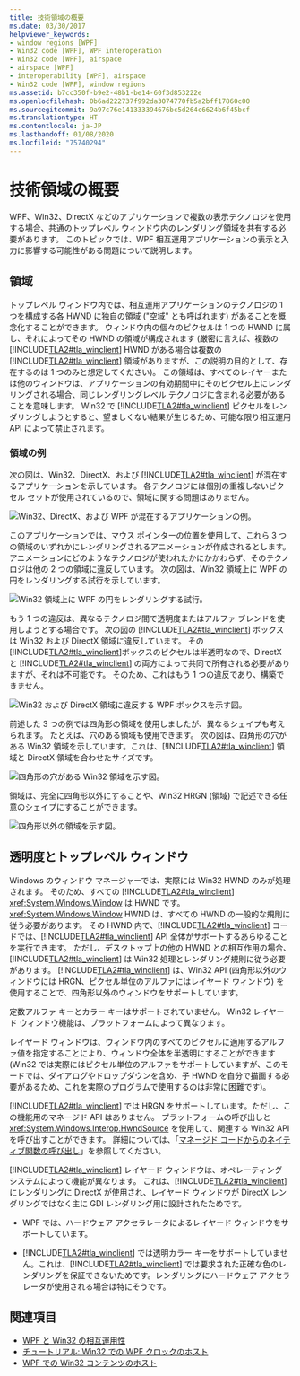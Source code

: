 ```yaml
---
title: 技術領域の概要
ms.date: 03/30/2017
helpviewer_keywords:
- window regions [WPF]
- Win32 code [WPF], WPF interoperation
- Win32 code [WPF], airspace
- airspace [WPF]
- interoperability [WPF], airspace
- Win32 code [WPF], window regions
ms.assetid: b7cc350f-b9e2-48b1-be14-60f3d853222e
ms.openlocfilehash: 0b6ad222737f992da3074770fb5a2bff17860c00
ms.sourcegitcommit: 9a97c76e141333394676bc5d264c6624b6f45bcf
ms.translationtype: HT
ms.contentlocale: ja-JP
ms.lasthandoff: 01/08/2020
ms.locfileid: "75740294"
---
```

# <a name="technology-regions-overview"></a>技術領域の概要
WPF、Win32、DirectX などのアプリケーションで複数の表示テクノロジを使用する場合、共通のトップレベル ウィンドウ内のレンダリング領域を共有する必要があります。 このトピックでは、WPF 相互運用アプリケーションの表示と入力に影響する可能性がある問題について説明します。  
  
## <a name="regions"></a>領域  
 トップレベル ウィンドウ内では、相互運用アプリケーションのテクノロジの 1 つを構成する各 HWND に独自の領域 ("空域" とも呼ばれます) があることを概念化することができます。 ウィンドウ内の個々のピクセルは 1 つの HWND に属し、それによってその HWND の領域が構成されます (厳密に言えば、複数の [!INCLUDE[TLA2#tla_winclient](../../../../includes/tla2sharptla-winclient-md.md)] HWND がある場合は複数の [!INCLUDE[TLA2#tla_winclient](../../../../includes/tla2sharptla-winclient-md.md)] 領域がありますが、この説明の目的として、存在するのは 1 つのみと想定してください)。 この領域は、すべてのレイヤーまたは他のウィンドウは、アプリケーションの有効期間中にそのピクセル上にレンダリングされる場合、同じレンダリングレベル テクノロジに含まれる必要があることを意味します。 Win32 で [!INCLUDE[TLA2#tla_winclient](../../../../includes/tla2sharptla-winclient-md.md)] ピクセルをレンダリングしようとすると、望ましくない結果が生じるため、可能な限り相互運用 API によって禁止されます。  
  
### <a name="region-examples"></a>領域の例  
 次の図は、Win32、DirectX、および [!INCLUDE[TLA2#tla_winclient](../../../../includes/tla2sharptla-winclient-md.md)] が混在するアプリケーションを示しています。 各テクノロジには個別の重複しないピクセル セットが使用されているので、領域に関する問題はありません。  
  
 ![Win32、DirectX、および WPF が混在するアプリケーションの例。](./media/technology-regions-overview/win32-directx-windows-presentation-foundation-application.png)  
  
 このアプリケーションでは、マウス ポインターの位置を使用して、これら 3 つの領域のいずれかにレンダリングされるアニメーションが作成されるとします。 アニメーションにどのようなテクノロジが使われたかにかかわらず、そのテクノロジは他の 2 つの領域に違反しています。 次の図は、Win32 領域上に WPF の円をレンダリングする試行を示しています。  
  
 ![Win32 領域上に WPF の円をレンダリングする試行。](./media/technology-regions-overview/render-windows-presentation-foundation-circle-over-win32-region.png)  
  
 もう 1 つの違反は、異なるテクノロジ間で透明度またはアルファ ブレンドを使用しようとする場合です。  次の図の [!INCLUDE[TLA2#tla_winclient](../../../../includes/tla2sharptla-winclient-md.md)] ボックスは Win32 および DirectX 領域に違反しています。 その [!INCLUDE[TLA2#tla_winclient](../../../../includes/tla2sharptla-winclient-md.md)]ボックスのピクセルは半透明なので、DirectX と [!INCLUDE[TLA2#tla_winclient](../../../../includes/tla2sharptla-winclient-md.md)] の両方によって共同で所有される必要がありますが、それは不可能です。  そのため、これはもう 1 つの違反であり、構築できません。  
  
 ![Win32 および DirectX 領域に違反する WPF ボックスを示す図。](./media/technology-regions-overview/windows-foundation-presentation-box-violate-win32-directx-region.png)  
  
 前述した 3 つの例では四角形の領域を使用しましたが、異なるシェイプも考えられます。  たとえば、穴のある領域も使用できます。 次の図は、四角形の穴がある Win32 領域を示しています。これは、[!INCLUDE[TLA2#tla_winclient](../../../../includes/tla2sharptla-winclient-md.md)] 領域と DirectX 領域を合わせたサイズです。  
  
 ![四角形の穴がある Win32 領域を示す図。](./media/technology-regions-overview/win32-region-rectangular-hole.png)  
  
 領域は、完全に四角形以外にすることや、Win32 HRGN (領域) で記述できる任意のシェイプにすることができます。  
  
 ![四角形以外の領域を示す図。](./media/technology-regions-overview/nonrectangular-win32-region.png)  
  
## <a name="transparency-and-top-level-windows"></a>透明度とトップレベル ウィンドウ  
 Windows のウィンドウ マネージャーでは、実際には Win32 HWND のみが処理されます。 そのため、すべての [!INCLUDE[TLA2#tla_winclient](../../../../includes/tla2sharptla-winclient-md.md)] <xref:System.Windows.Window> は HWND です。 <xref:System.Windows.Window> HWND は、すべての HWND の一般的な規則に従う必要があります。 その HWND 内で、[!INCLUDE[TLA2#tla_winclient](../../../../includes/tla2sharptla-winclient-md.md)] コードでは、[!INCLUDE[TLA2#tla_winclient](../../../../includes/tla2sharptla-winclient-md.md)] API 全体がサポートするあらゆることを実行できます。 ただし、デスクトップ上の他の HWND との相互作用の場合、[!INCLUDE[TLA2#tla_winclient](../../../../includes/tla2sharptla-winclient-md.md)] は Win32 処理とレンダリング規則に従う必要があります。  [!INCLUDE[TLA2#tla_winclient](../../../../includes/tla2sharptla-winclient-md.md)] は、Win32 API (四角形以外のウィンドウには HRGN、ピクセル単位のアルファにはレイヤード ウィンドウ) を使用することで、四角形以外のウィンドウをサポートしています。  
  
 定数アルファ キーとカラー キーはサポートされていません。  Win32 レイヤード ウィンドウ機能は、プラットフォームによって異なります。  
  
 レイヤード ウィンドウは、ウィンドウ内のすべてのピクセルに適用するアルファ値を指定することにより、ウィンドウ全体を半透明にすることができます  (Win32 では実際にはピクセル単位のアルファをサポートしていますが、このモードでは、ダイアログやドロップダウンを含め、子 HWND を自分で描画する必要があるため、これを実際のプログラムで使用するのは非常に困難です)。  
  
 [!INCLUDE[TLA2#tla_winclient](../../../../includes/tla2sharptla-winclient-md.md)] では HRGN をサポートしています。ただし、この機能用のマネージド API はありません。 プラットフォームの呼び出しと <xref:System.Windows.Interop.HwndSource> を使用して、関連する Win32 API を呼び出すことができます。 詳細については、「[マネージド コードからのネイティブ関数の呼び出し](/cpp/dotnet/calling-native-functions-from-managed-code)」を参照してください。  
  
 [!INCLUDE[TLA2#tla_winclient](../../../../includes/tla2sharptla-winclient-md.md)] レイヤード ウィンドウは、オペレーティング システムによって機能が異なります。 これは、[!INCLUDE[TLA2#tla_winclient](../../../../includes/tla2sharptla-winclient-md.md)] にレンダリングに DirectX が使用され、レイヤード ウィンドウが DirectX レンダリングではなく主に GDI レンダリング用に設計されたためです。  
  
- WPF では、ハードウェア アクセラレータによるレイヤード ウィンドウをサポートしています。  
  
- [!INCLUDE[TLA2#tla_winclient](../../../../includes/tla2sharptla-winclient-md.md)] では透明カラー キーをサポートしていません。これは、[!INCLUDE[TLA2#tla_winclient](../../../../includes/tla2sharptla-winclient-md.md)] では要求された正確な色のレンダリングを保証できないためです。レンダリングにハードウェア アクセラレータが使用される場合は特にそうです。  
  
## <a name="see-also"></a>関連項目

- [WPF と Win32 の相互運用性](wpf-and-win32-interoperation.md)
- [チュートリアル: Win32 での WPF クロックのホスト](walkthrough-hosting-a-wpf-clock-in-win32.md)
- [WPF での Win32 コンテンツのホスト](hosting-win32-content-in-wpf.md)
